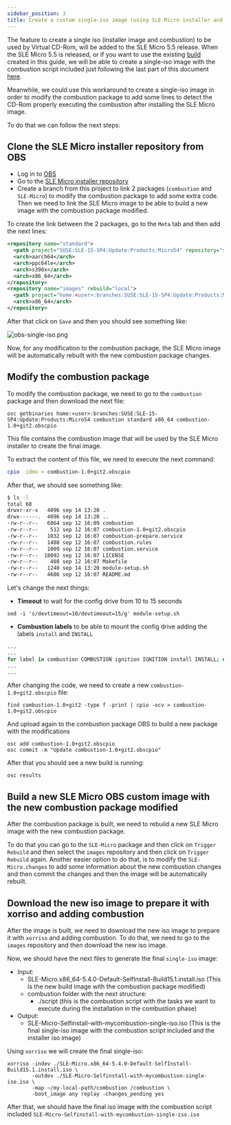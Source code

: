```yaml
---
sidebar_position: 3
title: Create a custom single-iso image (using SLE Micro installer and combustion image) to use it on Virtual CD-ROM
---
```


The feature to create a single iso (installer image and combustion) to be used by Virtual CD-Rom, will be added to the SLE Micro 5.5 release.
When the SLE Micro 5.5 is released, or if you want to use the existing [build](https://build.opensuse.org/project/show/home:amorgante:branches:SUSE:SLE-15-SP4:Update:Products:Micro54) created in this guide, we will be able to create a single-iso image with the combustion script included just following the last part of this document [here](#download-the-new-iso-image-to-prepare-it-with-xorriso-and-adding-combustion).

Meanwhile, we could use this workaround to create a single-iso image in order to modify the combustion package to add some lines to detect the CD-Rom properly executing the combustion after installing the SLE Micro image.

To do that we can follow the next steps:


## Clone the SLE Micro installer repository from OBS

* Log in to [OBS](https://build.opensuse.org)
* Go to the [SLE Micro installer repository](https://build.opensuse.org/project/show/SUSE:SLE-15-SP4:Update:Products:Micro54)
* Create a branch from this project to link 2 packages (`combustion` and `SLE-Micro`) to modify the combustion package to add some extra code. Then we need to link the SLE Micro image to be able to build a new image with the combustion package modified.

To create the link between the 2 packages, go to the `Meta` tab and then add the next lines:

```xml
<repository name="standard">
  <path project="SUSE:SLE-15-SP4:Update:Products:Micro54" repository="standard"/>
  <arch>aarch64</arch>
  <arch>ppc64le</arch>
  <arch>s390x</arch>
  <arch>x86_64</arch>
</repository>
<repository name="images" rebuild="local">
  <path project="home:<user>:branches:SUSE:SLE-15-SP4:Update:Products:Micro54" repository="standard"/>
  <arch>x86_64</arch>
</repository>
```

After that click on `Save` and then you should see something like:

![obs-single-iso.png](images/obs-single-iso.png)

Now, for any modification to the combustion package, the SLE Micro image will be automatically rebuilt with the new combustion package changes.

## Modify the combustion package

To modify the combustion package, we need to go to the `combustion` package and then download the next file:

``` 
osc getbinaries home:<user>:branches:SUSE:SLE-15-SP4:Update:Products:Micro54 combustion standard x86_64 combustion-1.0+git2.obscpio
```

This file contains the combustion image that will be used by the SLE Micro installer to create the final image.

To extract the content of this file, we need to execute the next command:

```bash
cpio -idmv < combustion-1.0+git2.obscpio
```

After that, we should see something like:

```bash
$ ls -l
total 68
drwxr-xr-x   4096 sep 14 13:20 .
drwx------.  4096 sep 14 13:20 ..
-rw-r--r--   6064 sep 12 16:09 combustion
-rw-r--r--    512 sep 12 16:07 combustion-1.0+git2.obscpio
-rw-r--r--   1032 sep 12 16:07 combustion-prepare.service
-rw-r--r--   1488 sep 12 16:07 combustion.rules
-rw-r--r--   1009 sep 12 16:07 combustion.service
-rw-r--r--  18092 sep 12 16:07 LICENSE
-rw-r--r--    408 sep 12 16:07 Makefile
-rw-r--r--   1240 sep 14 13:20 module-setup.sh
-rw-r--r--   4686 sep 12 16:07 README.md
```

Let's change the next things:

- **Timeout** to wait for the config drive from 10 to 15 seconds

`sed -i 's/devtimeout=10/devtimeout=15/g' module-setup.sh`  

- **Combustion labels** to be able to mount the config drive adding the labels `install` and `INSTALL`

```bash
...
...
for label in combustion COMBUSTION ignition IGNITION install INSTALL; do
...
...
```

After changing the code, we need to create a new `combustion-1.0+git2.obscpio` file:

``` 
find combustion-1.0+git2 -type f -print | cpio -ocv > combustion-1.0+git2.obscpio
```

And upload again to the combustion package OBS to build a new package with the modifications

``` 
osc add combustion-1.0+git2.obscpio
osc commit -m "Update combustion-1.0+git2.obscpio"
```

After that you should see a new build is running: 

``` 
osc results
```

## Build a new SLE Micro OBS custom image with the new combustion package modified

After the combustion package is built, we need to rebuild a new SLE Micro image with the new combustion package.

To do that you can go to the `SLE-Micro` package and then click on `Trigger Rebuild` and then select the `images` repository and then click on `Trigger Rebuild` again.
Another easier option to do that, is to modify the `SLE-Micro.changes` to add some information about the new combustion changes and then commit the changes and then the image will be automatically rebuilt.


## Download the new iso image to prepare it with xorriso and adding combustion

After the image is built, we need to download the new iso image to prepare it with `xorriso` and adding combustion.
To do that, we need to go to the `images` repository and then download the new iso image.

Now, we should have the next files to generate the final `single-iso` image:

- Input:
  - SLE-Micro.x86_64-5.4.0-Default-SelfInstall-Build15.1.install.iso   (This is the new build image with the combustion package modified)
  - combustion folder with the next structure:
    - ./script   (this is the combustion script with the tasks we want to execute during the installation in the combustion phase)
- Output:
  -  SLE-Micro-Selfinstall-with-mycombustion-single-iso.iso (This is the final single-iso image with the combustion script included and the installer iso image)


Using `xorriso` we will create the final single-iso:

``` 
xorriso -indev ./SLE-Micro.x86_64-5.4.0-Default-SelfInstall-Build15.1.install.iso \
        -outdev ./SLE-Micro-Selfinstall-with-mycombustion-single-iso.iso \
        -map ~/my-local-path/combustion /combustion \
        -boot_image any replay -changes_pending yes
```

After that, we should have the final iso image with the combustion script included `SLE-Micro-Selfinstall-with-mycombustion-single-iso.iso`


